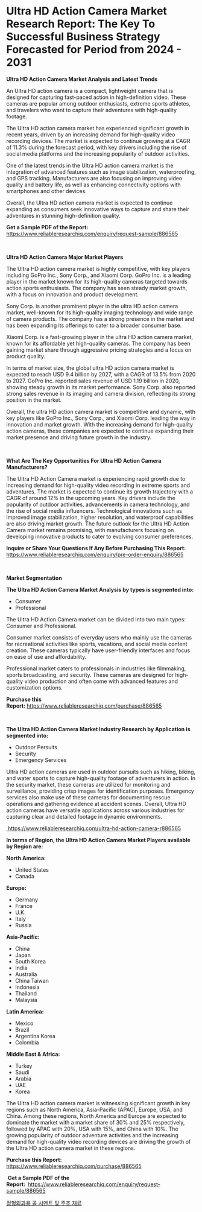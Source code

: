 <p><h1>Ultra HD Action Camera Market Research Report: The Key To Successful Business Strategy Forecasted for Period from 2024 - 2031</h1></p><p><strong>Ultra HD Action Camera Market Analysis and Latest Trends</strong></p>
<p><p>An Ultra HD action camera is a compact, lightweight camera that is designed for capturing fast-paced action in high-definition video. These cameras are popular among outdoor enthusiasts, extreme sports athletes, and travelers who want to capture their adventures with high-quality footage.</p><p>The Ultra HD action camera market has experienced significant growth in recent years, driven by an increasing demand for high-quality video recording devices. The market is expected to continue growing at a CAGR of 11.3% during the forecast period, with key drivers including the rise of social media platforms and the increasing popularity of outdoor activities.</p><p>One of the latest trends in the Ultra HD action camera market is the integration of advanced features such as image stabilization, waterproofing, and GPS tracking. Manufacturers are also focusing on improving video quality and battery life, as well as enhancing connectivity options with smartphones and other devices.</p><p>Overall, the Ultra HD action camera market is expected to continue expanding as consumers seek innovative ways to capture and share their adventures in stunning high-definition quality.</p></p>
<p><strong>Get a Sample PDF of the Report:&nbsp;</strong> <a href="https://www.reliableresearchiq.com/enquiry/request-sample/886565">https://www.reliableresearchiq.com/enquiry/request-sample/886565</a></p>
<p>&nbsp;</p>
<p><strong>Ultra HD Action Camera Major Market Players</strong></p>
<p><p>The Ultra HD action camera market is highly competitive, with key players including GoPro Inc., Sony Corp., and Xiaomi Corp. GoPro Inc. is a leading player in the market known for its high-quality cameras targeted towards action sports enthusiasts. The company has seen steady market growth, with a focus on innovation and product development.</p><p>Sony Corp. is another prominent player in the ultra HD action camera market, well-known for its high-quality imaging technology and wide range of camera products. The company has a strong presence in the market and has been expanding its offerings to cater to a broader consumer base.</p><p>Xiaomi Corp. is a fast-growing player in the ultra HD action camera market, known for its affordable yet high-quality cameras. The company has been gaining market share through aggressive pricing strategies and a focus on product quality.</p><p>In terms of market size, the global ultra HD action camera market is expected to reach USD 9.4 billion by 2027, with a CAGR of 13.5% from 2020 to 2027. GoPro Inc. reported sales revenue of USD 1.19 billion in 2020, showing steady growth in its market performance. Sony Corp. also reported strong sales revenue in its imaging and camera division, reflecting its strong position in the market.</p><p>Overall, the ultra HD action camera market is competitive and dynamic, with key players like GoPro Inc., Sony Corp., and Xiaomi Corp. leading the way in innovation and market growth. With the increasing demand for high-quality action cameras, these companies are expected to continue expanding their market presence and driving future growth in the industry.</p></p>
<p>&nbsp;</p>
<p><strong>What Are The Key Opportunities For Ultra HD Action Camera Manufacturers?</strong></p>
<p><p>The Ultra HD Action Camera market is experiencing rapid growth due to increasing demand for high-quality video recording in extreme sports and adventures. The market is expected to continue its growth trajectory with a CAGR of around 12% in the upcoming years. Key drivers include the popularity of outdoor activities, advancements in camera technology, and the rise of social media influencers. Technological innovations such as improved image stabilization, higher resolution, and waterproof capabilities are also driving market growth. The future outlook for the Ultra HD Action Camera market remains promising, with manufacturers focusing on developing innovative products to cater to evolving consumer preferences.</p></p>
<p><strong>Inquire or Share Your Questions If Any Before Purchasing This Report:</strong> <a href="https://www.reliableresearchiq.com/enquiry/pre-order-enquiry/886565">https://www.reliableresearchiq.com/enquiry/pre-order-enquiry/886565</a></p>
<p>&nbsp;</p>
<p><strong>Market Segmentation</strong></p>
<p><strong>The Ultra HD Action Camera Market Analysis by types is segmented into:</strong></p>
<p><ul><li>Consumer</li><li>Professional</li></ul></p>
<p><p>The Ultra HD Action Camera market can be divided into two main types: Consumer and Professional. </p><p>Consumer market consists of everyday users who mainly use the cameras for recreational activities like sports, vacations, and social media content creation. These cameras typically have user-friendly interfaces and focus on ease of use and affordability.</p><p>Professional market caters to professionals in industries like filmmaking, sports broadcasting, and security. These cameras are designed for high-quality video production and often come with advanced features and customization options.</p></p>
<p><strong>Purchase this Report:&nbsp;</strong><a href="https://www.reliableresearchiq.com/purchase/886565">https://www.reliableresearchiq.com/purchase/886565</a></p>
<p>&nbsp;</p>
<p><strong>The Ultra HD Action Camera Market Industry Research by Application is segmented into:</strong></p>
<p><ul><li>Outdoor Persuits</li><li>Security</li><li>Emergency Services</li></ul></p>
<p><p>Ultra HD action cameras are used in outdoor pursuits such as hiking, biking, and water sports to capture high-quality footage of adventurers in action. In the security market, these cameras are utilized for monitoring and surveillance, providing crisp images for identification purposes. Emergency services also make use of these cameras for documenting rescue operations and gathering evidence at accident scenes. Overall, Ultra HD action cameras have versatile applications across various industries for capturing clear and detailed footage in dynamic environments.</p></p>
<p><a href="https://www.reliableresearchiq.com/ultra-hd-action-camera-r886565">&nbsp;https://www.reliableresearchiq.com/ultra-hd-action-camera-r886565</a></p>
<p><strong>In terms of Region, the Ultra HD Action Camera Market Players available by Region are:</strong></p>
<p>
    <p> <strong> North America: </strong>
        <ul>
            <li>United States</li>
            <li>Canada</li>
        </ul>
        </p> 
    <p> <strong> Europe: </strong>
        <ul>
            <li>Germany</li>
            <li>France</li>
            <li>U.K.</li>
            <li>Italy</li>
            <li>Russia</li>
        </ul>
        </p> 
    <p> <strong> Asia-Pacific: </strong>
        <ul>
            <li>China</li>
            <li>Japan</li>
            <li>South Korea</li>
            <li>India</li>
            <li>Australia</li>
            <li>China Taiwan</li>
            <li>Indonesia</li>
            <li>Thailand</li>
            <li>Malaysia</li>
        </ul>
        </p> 
    <p> <strong> Latin America: </strong>
        <ul>
            <li>Mexico</li>
            <li>Brazil</li>
            <li>Argentina Korea</li>
            <li>Colombia</li>
        </ul>
        </p> 
    <p> <strong> Middle East & Africa: </strong>
        <ul>
            <li>Turkey</li>
            <li>Saudi</li>
            <li>Arabia</li>
            <li>UAE</li>
            <li>Korea</li>
        </ul>
    </p>
    </p>
<p><p>The Ultra HD action camera market is witnessing significant growth in key regions such as North America, Asia-Pacific (APAC), Europe, USA, and China. Among these regions, North America and Europe are expected to dominate the market with a market share of 30% and 25% respectively, followed by APAC with 20%, USA with 15%, and China with 10%. The growing popularity of outdoor adventure activities and the increasing demand for high-quality video recording devices are driving the growth of the Ultra HD action camera market in these regions.</p></p>
<p><strong>Purchase this Report: </strong><a href="https://www.reliableresearchiq.com/purchase/886565">https://www.reliableresearchiq.com/purchase/886565</a></p>
<p>&nbsp;<strong>Get a Sample PDF of the Report:&nbsp;&nbsp;</strong><a href="https://www.reliableresearchiq.com/enquiry/request-sample/886565">https://www.reliableresearchiq.com/enquiry/request-sample/886565</a></p>
<p><strong></strong></p>
<p><p><a href="https://github.com/laholand/Market-Research-Report-List-5/blob/main/586553711081.md">정형외과용 골 시멘트 및 주조 재료</a></p></p>
